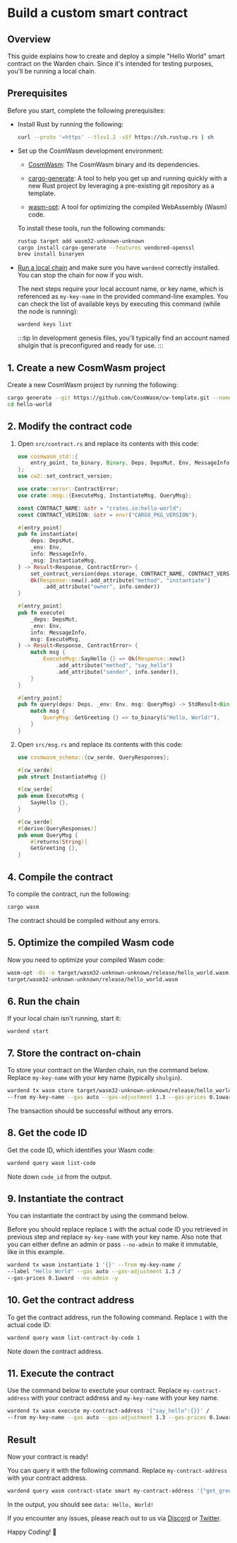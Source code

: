 ﻿---
sidebar_position: 2
---

# Build a custom smart contract

## Overview

This guide explains how to create and deploy a simple "Hello World" smart contract on the Warden chain. Since it's intended for testing purposes, you'll be running a local chain.

## Prerequisites

Before you start, complete the following prerequisites:

- Install Rust by running the following:

    ```bash
    curl --proto '=https' --tlsv1.2 -sSf https://sh.rustup.rs | sh
    ```

- Set up the CosmWasm development environment:

  - [CosmWasm](https://book.cosmwasm.com/setting-up-env.html): The CosmWasm binary and its dependencies.

  - [cargo-generate](https://cargo-generate.github.io/cargo-generate/installation.html): A tool to help you get up and running quickly with a new Rust project by leveraging a pre-existing git repository as a template.

  - [wasm-opt](https://docs.rs/wasm-opt/latest/wasm_opt/index.html): A tool for optimizing the compiled WebAssembly (Wasm) code.
   
   To install these tools, run the following commands:

   ```bash
   rustup target add wasm32-unknown-unknown
   cargo install cargo-generate --features vendored-openssl
   brew install binaryen
   ```

- [Run a local chain](test/run-a-local-chain) and make sure you have `wardend` correctly installed. You can stop the chain for now if you wish.

   The next steps require your local account name, or key name, which is referenced as `my-key-name` in the provided command-line examples. You can check the list of available keys by executing this command (while the node is running):

   ```bash
   wardend keys list
   ```
   :::tip
   In development genesis files, you'll typically find an account named shulgin that is preconfigured and ready for use.
   :::

## 1. Create a new CosmWasm project

Create a new CosmWasm project by running the following:

```bash
cargo generate --git https://github.com/CosmWasm/cw-template.git --name hello-world
cd hello-world
```

## 2. Modify the contract code

1. Open `src/contract.rs` and replace its contents with this code:

   ```rust
   use cosmwasm_std::{
       entry_point, to_binary, Binary, Deps, DepsMut, Env, MessageInfo, Response, StdResult,
   };
   use cw2::set_contract_version;
   
   use crate::error::ContractError;
   use crate::msg::{ExecuteMsg, InstantiateMsg, QueryMsg};
   
   const CONTRACT_NAME: &str = "crates.io:hello-world";
   const CONTRACT_VERSION: &str = env!("CARGO_PKG_VERSION");
   
   #[entry_point]
   pub fn instantiate(
       deps: DepsMut,
       _env: Env,
       info: MessageInfo,
       _msg: InstantiateMsg,
   ) -> Result<Response, ContractError> {
       set_contract_version(deps.storage, CONTRACT_NAME, CONTRACT_VERSION)?;
       Ok(Response::new().add_attribute("method", "instantiate")
           .add_attribute("owner", info.sender))
   }
   
   #[entry_point]
   pub fn execute(
       _deps: DepsMut,
       _env: Env,
       info: MessageInfo,
       msg: ExecuteMsg,
   ) -> Result<Response, ContractError> {
       match msg {
           ExecuteMsg::SayHello {} => Ok(Response::new()
               .add_attribute("method", "say_hello")
               .add_attribute("sender", info.sender)),
       }
   }
   
   #[entry_point]
   pub fn query(deps: Deps, _env: Env, msg: QueryMsg) -> StdResult<Binary> {
       match msg {
           QueryMsg::GetGreeting {} => to_binary(&"Hello, World!"),
       }
   }
   ```

2. Open `src/msg.rs` and replace its contents with this code:
   
   ```rust
   use cosmwasm_schema::{cw_serde, QueryResponses};
   
   #[cw_serde]
   pub struct InstantiateMsg {}
   
   #[cw_serde]
   pub enum ExecuteMsg {
       SayHello {},
   }
   
   #[cw_serde]
   #[derive(QueryResponses)]
   pub enum QueryMsg {
       #[returns(String)]
       GetGreeting {},
   }
   ```

## 4. Compile the contract

To compile the contract, run the following:

```bash
cargo wasm
```

The contract should be compiled without any errors.

## 5. Optimize the compiled Wasm code

Now you need to optimize your compiled Wasm code:

```bash
wasm-opt -Os -o target/wasm32-unknown-unknown/release/hello_world.wasm /
target/wasm32-unknown-unknown/release/hello_world.wasm
```

## 6. Run the chain

If your local chain isn't running, start it:
   
```
wardend start
```

## 7. Store the contract on-chain

To store your contract on the Warden chain, run the command below. Replace `my-key-name` with your key name (typically `shulgin`).
   
   ```bash
   wardend tx wasm store target/wasm32-unknown-unknown/release/hello_world.wasm /
   --from my-key-name --gas auto --gas-adjustment 1.3 --gas-prices 0.1uward -y
   ```
   
   The transaction should be successful without any errors.

## 8. Get the code ID

Get the code ID, which identifies your Wasm code:

```bash
wardend query wasm list-code
```

Note down `code_id` from the output.

## 9. Instantiate the contract

You can instantiate the contract by using the command below.

Before you should replace replace `1` with the actual code ID you retrieved in previous step and replace `my-key-name` with your key name. Also note that you can either define an admin or pass `--no-admin` to make it immutable, like in this example.

```bash
wardend tx wasm instantiate 1 '{}' --from my-key-name /
--label "Hello World" --gas auto --gas-adjustment 1.3 /
--gas-prices 0.1uward --no-admin -y 
```

## 10. Get the contract address

To get the contract address, run the following command. Replace `1` with the actual code ID:

```bash
wardend query wasm list-contract-by-code 1
```

Note down the contract address.

## 11. Execute the contract

Use the command below to exectute your contract. Replace `my-contract-address` with your contract address and `my-key-name` with your key name.

```bash
wardend tx wasm execute my-contract-address '{"say_hello":{}}' /
--from my-key-name --gas auto --gas-adjustment 1.3 --gas-prices 0.1uward -y
```

## Result

Now your contract is ready!

You can query it with the following command. Replace `my-contract-address` with your contract address.

```bash
wardend query wasm contract-state smart my-contract-address '{"get_greeting":{}}'
```

In the output, you should see `data: Hello, World!`

If you encounter any issues, please reach out to us via [Discord](https://discord.com/invite/warden) or [Twitter](https://twitter.com/wardenprotocol).

Happy Coding! 🚀